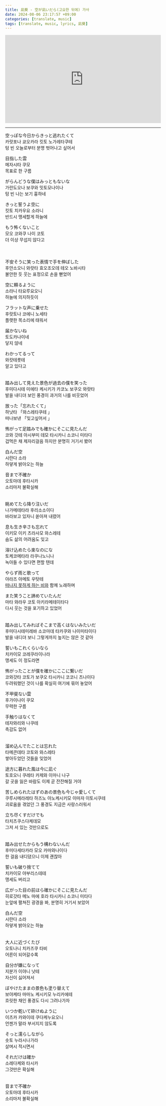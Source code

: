 ```yaml
---
title: 凪葵 - 空が凪いだら(고요한 뒤에) 가사
date: 2024-08-06 23:17:57 +09:00
categories: [translate, music]
tags: [translate, music, lyrics, 凪葵]
---
```


<iframe width="100%" style="aspect-ratio: 16 / 9;" src="https://www.youtube.com/embed/kTCftY_-ZAA" title="凪葵 - 空が凪いだら [Official Music Video] Nagi - After Calm" frameborder="0" allow="accelerometer; autoplay; clipboard-write; encrypted-media; gyroscope; picture-in-picture; web-share" referrerpolicy="strict-origin-when-cross-origin" allowfullscreen></iframe>

---

空っぽな今日からきっと逃れたくて  
카랏포나 쿄오카라 킷토 노가레타쿠테  
텅 빈 오늘로부터 분명 벗어나고 싶어서

目指した雲  
메자시타 쿠모  
목표로 한 구름

がらんどうな僕はみっともないな  
가란도오나 보쿠와 밋토모나이나  
텅 빈 나는 보기 흉하네

きっと誓うよ空に  
킷토 치카우요 소라니  
반드시 맹세할게 하늘에

もう怖くないこと  
모오 코와쿠 나이 코토  
더 이상 무섭지 않다고  
\
\
\
不安そうに笑った表情で手を伸ばした  
후안소오니 와랏타 효오조오데 테오 노바시타  
불안한 듯 웃는 표정으로 손을 뻗었어

空に頼るように  
소라니 타요루요오니  
하늘에 의지하듯이

フラットな声に乗せた  
후랏토나 코에니 노세타  
플랫한 목소리에 태워서

届かないね  
토도카나이네  
닿지 않네

わかってるって  
와캇테룻테  
알고 있다고
\
\
\
踏み出して見えた景色が過去の僕を笑った  
후미다시테 미에타 케시키가 카코노 보쿠오 와랏타  
발을 내디뎌 보인 풍경이 과거의 나를 비웃었어

放った「忘れたくて」  
하낫타 「와스레타쿠테 」  
떠나보낸 「잊고싶어서 」

怖がって足踏みでも確かにそこに見たんだ  
코와 갓테 아시부미 데모 타시카니 소코니 미타다  
겁먹은 채 제자리걸음 하지만 분명히 거기서 봤어

白んだ空  
시란다 소라  
하얗게 밝아오는 하늘

音まで不確か  
오토마데 후타시카  
소리마저 불확실해
\
\
\
眺めてたら降り注いだ  
나가메테타라 후리소소이다  
바라보고 있자니 쏟아져 내렸어

息も生き辛さも忘れて  
이키모 이키 츠라사모 와스레테  
숨도 삶의 어려움도 잊고

溶け込めたら楽なのにな  
토케코메타라 라쿠나노니나  
녹아들 수 있다면 편할 텐데

やらず雨と歌って  
야라즈 아메토 우탓테  
[떠나지 못하게 하는 비와](https://kotobank.jp/word/%E4%B8%8D%E9%81%A3%E3%81%AE%E9%9B%A8-2089759) 함께 노래하며

また笑うこと諦めていたんだ  
마타 와라우 코토 아키라메테이타다  
다시 웃는 것을 포기하고 있었어
\
\
\
踏み出してみればそこまで高くはないみたいだ  
후미다시테미레바 소코마데 타카쿠와 나이미타이다  
발을 내디뎌 보니 그렇게까지 높지는 않은 것 같아

誓いもこれくらいなら  
치카이모 코레쿠라이나라  
맹세도 이 정도라면

怖がったことが僕を確かにここに繋いだ  
코와갓타 코토가 보쿠오 타시카니 코코니 츠나이다  
두려워했던 것이 나를 확실히 여기에 묶어 놓았어

不甲斐ない雲  
후가이나이 쿠모  
무력한 구름

手触りはなくて  
테자와리와 나쿠테  
촉감도 없어
\
\
\
溜め込んでたことは忘れた  
타메콘데타 코토와 와스레타  
쌓아두었던 것들을 잊었어

途方に暮れた風は今に凪ぐ  
토호오니 쿠레타 카제와 이마니 나구  
갈 곳을 잃은 바람도 이제 곧 잔잔해질 거야

苦しめられたはずのあの景色も今じゃ愛しくて  
쿠루시메라레타 하즈노 아노케시키모 이마자 이토시쿠테  
괴로움을 겪었던 그 풍경도 지금은 사랑스러워서

立ち尽くすだけでも  
타치츠쿠스다케데모  
그저 서 있는 것만으로도
\
\
\
踏み出せたからもう構わないんだ  
후미다세타카라 모오 카마와나이다  
한 걸음 내디뎠으니 이제 괜찮아

誓いも破り捨てて  
치카이모 야부리스테테  
맹세도 버리고

広がった目の前ほら確かにそこに見たんだ  
히로갓타 메노 마에 호라 타시카니 소코니 미타다  
눈앞에 펼쳐진 광경을 봐, 분명히 거기서 보았어

白んだ空  
시란다 소라  
하얗게 밝아오는 하늘
\
\
\
大人に近づくたび  
오토나니 치카즈쿠 타비  
어른이 되어갈수록

自分が嫌になって  
지분가 이야니 낫테  
자신이 싫어져서

ぼやけたままの景色も塗り替えて  
보야케타 마마노 케시키모 누리카에테  
흐릿한 채인 풍경도 다시 그려나가자

いつか乾いて砕けぬように  
이츠카 카와이테 쿠다케누요오니  
언젠가 말라 부서지지 않도록

そっと濡らしながら  
솟토 누라시나가라  
살며시 적시면서

それだけは確か  
소레다케와 타시카  
그것만은 확실해
\
\
\
音まで不確か  
오토마데 후타시카  
소리마저 불확실해
